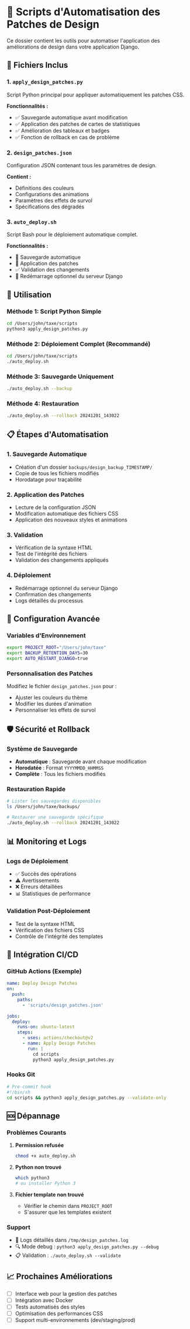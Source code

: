 # 🎨 Scripts d'Automatisation des Patches de Design

Ce dossier contient les outils pour automatiser l'application des améliorations de design dans votre application Django.

## 📁 Fichiers Inclus

### 1. `apply_design_patches.py`
Script Python principal pour appliquer automatiquement les patches CSS.

**Fonctionnalités :**
- ✅ Sauvegarde automatique avant modification
- ✅ Application des patches de cartes de statistiques
- ✅ Amélioration des tableaux et badges
- ✅ Fonction de rollback en cas de problème

### 2. `design_patches.json`
Configuration JSON contenant tous les paramètres de design.

**Contient :**
- Définitions des couleurs
- Configurations des animations
- Paramètres des effets de survol
- Spécifications des dégradés

### 3. `auto_deploy.sh`
Script Bash pour le déploiement automatique complet.

**Fonctionnalités :**
- 🔄 Sauvegarde automatique
- 🚀 Application des patches
- ✅ Validation des changements
- 🔄 Redémarrage optionnel du serveur Django

## 🚀 Utilisation

### Méthode 1: Script Python Simple
```bash
cd /Users/john/taxe/scripts
python3 apply_design_patches.py
```

### Méthode 2: Déploiement Complet (Recommandé)
```bash
cd /Users/john/taxe/scripts
./auto_deploy.sh
```

### Méthode 3: Sauvegarde Uniquement
```bash
./auto_deploy.sh --backup
```

### Méthode 4: Restauration
```bash
./auto_deploy.sh --rollback 20241201_143022
```

## 📋 Étapes d'Automatisation

### 1. **Sauvegarde Automatique**
- Création d'un dossier `backups/design_backup_TIMESTAMP/`
- Copie de tous les fichiers modifiés
- Horodatage pour traçabilité

### 2. **Application des Patches**
- Lecture de la configuration JSON
- Modification automatique des fichiers CSS
- Application des nouveaux styles et animations

### 3. **Validation**
- Vérification de la syntaxe HTML
- Test de l'intégrité des fichiers
- Validation des changements appliqués

### 4. **Déploiement**
- Redémarrage optionnel du serveur Django
- Confirmation des changements
- Logs détaillés du processus

## 🔧 Configuration Avancée

### Variables d'Environnement
```bash
export PROJECT_ROOT="/Users/john/taxe"
export BACKUP_RETENTION_DAYS=30
export AUTO_RESTART_DJANGO=true
```

### Personnalisation des Patches
Modifiez le fichier `design_patches.json` pour :
- Ajuster les couleurs du thème
- Modifier les durées d'animation
- Personnaliser les effets de survol

## 🛡️ Sécurité et Rollback

### Système de Sauvegarde
- **Automatique** : Sauvegarde avant chaque modification
- **Horodatée** : Format `YYYYMMDD_HHMMSS`
- **Complète** : Tous les fichiers modifiés

### Restauration Rapide
```bash
# Lister les sauvegardes disponibles
ls /Users/john/taxe/backups/

# Restaurer une sauvegarde spécifique
./auto_deploy.sh --rollback 20241201_143022
```

## 📊 Monitoring et Logs

### Logs de Déploiement
- ✅ Succès des opérations
- ⚠️ Avertissements
- ❌ Erreurs détaillées
- 📊 Statistiques de performance

### Validation Post-Déploiement
- Test de la syntaxe HTML
- Vérification des fichiers CSS
- Contrôle de l'intégrité des templates

## 🔄 Intégration CI/CD

### GitHub Actions (Exemple)
```yaml
name: Deploy Design Patches
on:
  push:
    paths:
      - 'scripts/design_patches.json'
      
jobs:
  deploy:
    runs-on: ubuntu-latest
    steps:
      - uses: actions/checkout@v2
      - name: Apply Design Patches
        run: |
          cd scripts
          python3 apply_design_patches.py
```

### Hooks Git
```bash
# Pre-commit hook
#!/bin/sh
cd scripts && python3 apply_design_patches.py --validate-only
```

## 🆘 Dépannage

### Problèmes Courants

1. **Permission refusée**
   ```bash
   chmod +x auto_deploy.sh
   ```

2. **Python non trouvé**
   ```bash
   which python3
   # ou installer Python 3
   ```

3. **Fichier template non trouvé**
   - Vérifier le chemin dans `PROJECT_ROOT`
   - S'assurer que les templates existent

### Support
- 📧 Logs détaillés dans `/tmp/design_patches.log`
- 🔍 Mode debug : `python3 apply_design_patches.py --debug`
- 📋 Validation : `./auto_deploy.sh --validate`

## 📈 Prochaines Améliorations

- [ ] Interface web pour la gestion des patches
- [ ] Intégration avec Docker
- [ ] Tests automatisés des styles
- [ ] Optimisation des performances CSS
- [ ] Support multi-environnements (dev/staging/prod)